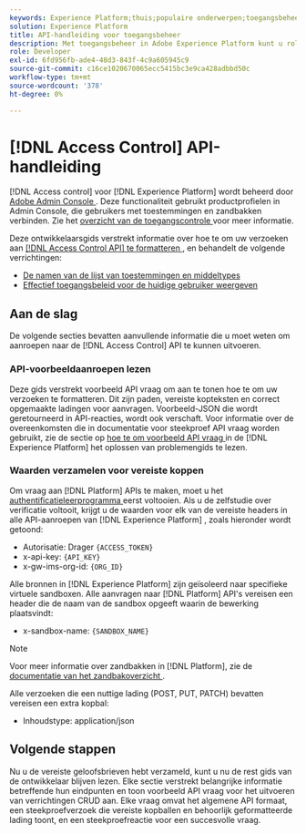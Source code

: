 ```yaml
---
keywords: Experience Platform;thuis;populaire onderwerpen;toegangsbeheer;api;aan de slag
solution: Experience Platform
title: API-handleiding voor toegangsbeheer
description: Met toegangsbeheer in Adobe Experience Platform kunt u rollen en machtigingen voor verschillende platformmogelijkheden beheren met behulp van de Adobe Admin Console. De volgende secties verstrekken extra informatie die de ontwikkelaars zullen moeten weten om met succes vraag aan de Registratie API van het Schema te maken.
role: Developer
exl-id: 6fd956fb-ade4-48d3-843f-4c9a605945c9
source-git-commit: c16ce1020670065ecc5415bc3e9ca428adbbd50c
workflow-type: tm+mt
source-wordcount: '378'
ht-degree: 0%

---
```


# [!DNL Access Control] API-handleiding

[!DNL Access control] voor [!DNL Experience Platform] wordt beheerd door [ Adobe Admin Console ](https://adminconsole.adobe.com). Deze functionaliteit gebruikt productprofielen in Admin Console, die gebruikers met toestemmingen en zandbakken verbinden. Zie het [ overzicht van de toegangscontrole ](../home.md) voor meer informatie.

Deze ontwikkelaarsgids verstrekt informatie over hoe te om uw verzoeken aan [[!DNL Access Control API] te formatteren ](https://www.adobe.io/experience-platform-apis/references/access-control/), en behandelt de volgende verrichtingen:

- [De namen van de lijst van toestemmingen en middeltypes](./permissions-and-resource-types.md)
- [Effectief toegangsbeleid voor de huidige gebruiker weergeven](./effective-policies.md)

## Aan de slag

De volgende secties bevatten aanvullende informatie die u moet weten om aanroepen naar de [!DNL Access Control] API te kunnen uitvoeren.

### API-voorbeeldaanroepen lezen

Deze gids verstrekt voorbeeld API vraag om aan te tonen hoe te om uw verzoeken te formatteren. Dit zijn paden, vereiste kopteksten en correct opgemaakte ladingen voor aanvragen. Voorbeeld-JSON die wordt geretourneerd in API-reacties, wordt ook verschaft. Voor informatie over de overeenkomsten die in documentatie voor steekproef API vraag worden gebruikt, zie de sectie op [ hoe te om voorbeeld API vraag ](../../landing/troubleshooting.md#how-do-i-format-an-api-request) in de [!DNL Experience Platform] het oplossen van problemengids te lezen.

### Waarden verzamelen voor vereiste koppen

Om vraag aan [!DNL Platform] APIs te maken, moet u het [ authentificatieleerprogramma ](https://www.adobe.com/go/platform-api-authentication-en) eerst voltooien. Als u de zelfstudie over verificatie voltooit, krijgt u de waarden voor elk van de vereiste headers in alle API-aanroepen van [!DNL Experience Platform] , zoals hieronder wordt getoond:

- Autorisatie: Drager `{ACCESS_TOKEN}`
- x-api-key: `{API_KEY}`
- x-gw-ims-org-id: `{ORG_ID}`

Alle bronnen in [!DNL Experience Platform] zijn geïsoleerd naar specifieke virtuele sandboxen. Alle aanvragen naar [!DNL Platform] API&#39;s vereisen een header die de naam van de sandbox opgeeft waarin de bewerking plaatsvindt:

- x-sandbox-name: `{SANDBOX_NAME}`

>[!NOTE]
>
>Voor meer informatie over zandbakken in [!DNL Platform], zie de [ documentatie van het zandbakoverzicht ](../../sandboxes/home.md).

Alle verzoeken die een nuttige lading (POST, PUT, PATCH) bevatten vereisen een extra kopbal:

- Inhoudstype: application/json

## Volgende stappen

Nu u de vereiste geloofsbrieven hebt verzameld, kunt u nu de rest gids van de ontwikkelaar blijven lezen. Elke sectie verstrekt belangrijke informatie betreffende hun eindpunten en toon voorbeeld API vraag voor het uitvoeren van verrichtingen CRUD aan. Elke vraag omvat het algemene API formaat, een steekproefverzoek die vereiste kopballen en behoorlijk geformatteerde lading toont, en een steekproefreactie voor een succesvolle vraag.
